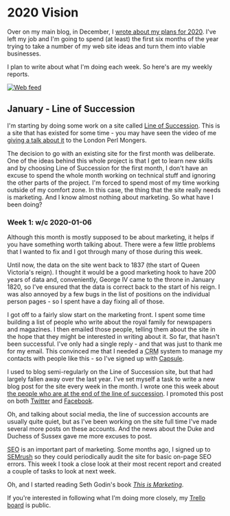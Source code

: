 # 2020 Vision

Over on my main blog, in December, I
[wrote about my plans for 2020](https://blog.dave.org.uk/2019/12/2020-vision.html).
I've left my job and I'm going to spend (at least) the first six months of the year
trying to take a number of my web site ideas and turn them into viable businesses.

I plan to write about what I'm doing each week. So here's are my weekly reports.

[![Web feed](/feed.png "Web feed")](https://davecross.co.uk/2020-vision/feed.atom)

## January - Line of Succession

I'm starting by doing some work on a site called [Line of Succession](https://lineofsuccession.co.uk/).
This is a site that has existed for some time - you may have seen the video of me
[giving a talk about it](https://blog.lineofsuccession.co.uk/talk/) to the London Perl Mongers.

The decision to go with an existing site for the first month was deliberate.
One of the ideas behind this whole project is that I get to learn new skills
and by choosing Line of Succession for the first month, I don't have an
excuse to spend the whole month working on technical stuff and ignoring
the other parts of the project. I'm forced to spend most of my time
working outside of my comfort zone. In this case, the thing that the
site really needs is marketing. And I know almost nothing about
marketing. So what have I been doing?

### Week 1: w/c 2020-01-06

Although this month is mostly supposed to be about marketing, it helps
if you have something worth talking about. There were a few little problems
that I wanted to fix and I got through many of those during this week.

Until now, the data on the site went back to 1837 (the start of Queen
Victoria's reign). I thought it would be a good marketing hook to
have 200 years of data and, conveniently, George IV came to the throne
in January 1820, so I've ensured that the data is correct back to the
start of his reign. I was also annoyed by a few bugs in the list of
positions on the individual person pages - so I spent have a day fixing
all of those.

I got off to a fairly slow start on the marketing front. I spent some
time building a list of people who write about the royal family for
newspapers and magazines. I then emailed those people, telling them about
the site in the hope that they might be interested in writing about it.
So far, that hasn't been successful. I've only had a single reply - and that
was just to thank me for my email. This convinced me that I needed a
<abbr title="Customer Relationship Manager">CRM</abbr> system to manage my
contacts with people like this - so I've signed up with
[Capsule](https://capsulecrm.com/).

I used to blog semi-regularly on the Line of Succession site, but that had
largely fallen away over the last year. I've set myself a task to write a
new blog post for the site every week in the month. I wrote one this week
about [the people who are at the end of the line of succession](https://blog.lineofsuccession.co.uk/2020/01/end-of-the-line/).
I promoted this post on both [Twitter](https://twitter.com/linesuccession)
and [Facebook](https://facebook.com/linesuccession).

Oh, and talking about social media, the line of succession accounts are
usually quite quiet, but as I've been working on the site full time I've made
several more posts on these accounts. And the news about the Duke and Duchess
of Sussex gave me more excuses to post.

<abbr title="Search Engine Optimisation">SEO</abbr> is an important part of
marketing. Some months ago, I signed up to [SEMrush](https://semrush.com) so
they could periodically audit the site for basic on-page SEO errors. This week
I took a close look at their most recent report and created a couple of tasks
to look at next week.

Oh, and I started reading Seth Godin's book
*[This is Marketing](https://amzn.to/2uRS90H)*.

If you're interested in following what I'm doing more closely, my
[Trello board](https://trello.com/b/WWetD28I/01-line-of-succession) is public.

